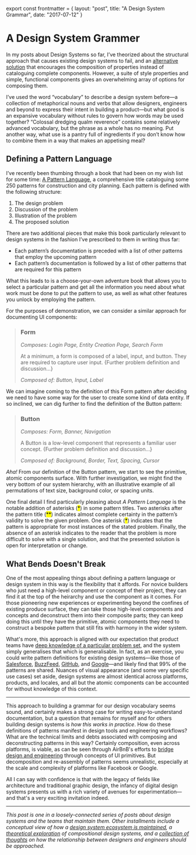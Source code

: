 export const frontmatter = {
layout: "post",
title: "A Design System Grammar",
date: "2017-07-12"
}

# A Design System Grammer

In my posts about Design Systems so far, I’ve theorized about the structural
approach that causes existing design systems to fail, and an [alternative
solution](/2017/03/29/designing-systems/) that encourages the composition of
properties instead of cataloguing complete components. However, a suite of style
properties and simple, functional components gives an overwhelming array of
options for composing them.

I’ve used the word “vocabulary” to describe a design system before—a collection
of metaphorical nouns and verbs that allow designers, engineers and beyond to
express their intent in building a product—but what good is an expansive
vocabulary without rules to govern how words may be used together? “Colossal
dredging qualm reverence” contains some relatively advanced vocabulary, but the
phrase as a whole has no meaning. Put another way, what use is a pantry full of
ingredients if you don’t know how to combine them in a way that makes an
appetising meal?

## Defining a Pattern Language

I’ve recently been thumbing through a book that had been on my wish list for
some time: [A Pattern Language](http://amzn.to/2t5tX9d), a comprehensive title
cataloguing some 250 patterns for construction and city planning. Each pattern
is defined with the following structure:

1. The design problem
2. Discussion of the problem
3. Illustration of the problem
4. The proposed solution

There are two additional pieces that make this book particularly relevant to
design systems in the fashion I’ve prescribed to them in writing thus far:

- Each pattern’s documentation is preceded with a list of other patterns that
  employ the upcoming pattern
- Each pattern’s documentation is followed by a list of other patterns that are
  required for this pattern

What this leads to is a choose-your-own adventure book that allows you to select
a particular pattern and get all the information you need about what work must
be done to put the pattern to use, as well as what other features you unlock by
employing the pattern.

For the purposes of demonstration, we can consider a similar approach for
documenting UI components:

> ### Form
>
> _Composes: Login Page, Entity Creation Page, Search Form_
>
> At a minimum, a form is composed of a label, input, and button. They are
> required to capture user input. {Further problem definition and discussion…}
>
> _Composed of: Button, Input, Label_

We can imagine coming to the definition of this Form pattern after deciding we
need to have some way for the user to create some kind of data entity. If so
inclined, we can dig further to find the definition of the Button pattern:

> ### Button
>
> _Composes: Form, Banner, Navigation_
>
> A Button is a low-level component that represents a familiar user concept.
> {Further problem definition and discussion…}
>
> _Composed of: Background, Border, Text, Spacing, Cursor_

_Aha!_ From our definition of the Button pattern, we start to see the primitive,
atomic components surface. With further investigation, we might find the very
bottom of our system hierarchy, with an illustrative example of all permutations
of text size, background color, or spacing units.

One final detail I find particularly pleasing about _A Pattern Language_ is the
notable addition of asterisks (<mark>\*</mark>) in some pattern titles. Two
asterisks after the pattern title (<mark>\*\*</mark>) indicates almost complete
certainty in the pattern’s validity to solve the given problem. One asterisk
(<mark>\*</mark>) indicates that the pattern is appropriate for most instances
of the stated problem. Finally, the absence of an asterisk indicates to the
reader that the problem is more difficult to solve with a single solution, and
that the presented solution is open for interpretation or change.

## What Bends Doesn't Break

One of the most appealing things about defining a pattern language or design
system in this way is the flexibility that it affords. For novice builders who
just need a high-level component or concept of their project, they can find it
at the top of the heirarchy and use the component as it comes. For those
pioneering new experiences or experimenting beyond the confines of existing
produce surface, they can take those high-level components and concepts and
deconstruct them into their composite parts; they can keep doing this until they
have the primitive, atomic components they need to construct a bespoke pattern
that still fits with harmony in the wider system.

What's more, this approach is aligned with our expectation that product teams
have [deep knowledge of a particular problem
set](/2017/06/27/paving-the-path-of-least-resistance/), and the system simply
generalises that which is generalisable. In fact, as an exercise, you could
write pattern definitions for existing design systems—like those of
[Salesforce](https://www.lightningdesignsystem.com/),
[BuzzFeed](http://solid.buzzfeed.com/), [GitHub](http://primercss.io/), and
[Google](https://material.io/)—and likely find that 99% of the patterns are
shared. Nuances of visual appearance (and some very specific use cases) set
aside, design systems are almost identical across platforms, products, and
locales, and all but the atomic components can be accounted for without
knowledge of this context.

---

This approach to building a grammar for our design vocabulary seems sound, and
certainly makes a strong case for writing easy-to-understand documentation, but
a question that remains for myself and for others building design systems is
_how this works in practice_. How do these definitions of patterns manifest in
design tools and engineering workflows? What are the technical limits and debts
associated with composing and deconstructing patterns in this way? Certainly
composition, even across platforms, is viable, as can be seen through AirBnB's
efforts to [bridge design and
engineering](https://airbnb.design/painting-with-code/) through concepts of UI
primitives. But decomposition and re-assembly of patterns seems unrealistic,
especially at the scale and complexity of platforms like Facebook or Google.

All I can say with confidence is that with the legacy of fields like
architecture and traditional graphic design, the infancy of digital design systems
presents us with a rich variety of avenues for experimentation—and that's a very
exciting invitation indeed.

---

_This post is one in a loosely-connected series of posts about design systems
and the teams that maintain them. Other installments include a conceptual view
of how a [design system ecosystem is
maintained](/2017/06/27/paving-the-path-of-least-resistance/), a [theoretical
exploration](/2017/03/29/designing-systems/) of compositional design systems,
and a [collection of thoughts](/2017/06/02/casting-graphite-in-gold/) on how the
relationship between designers and engineers should be approached._
